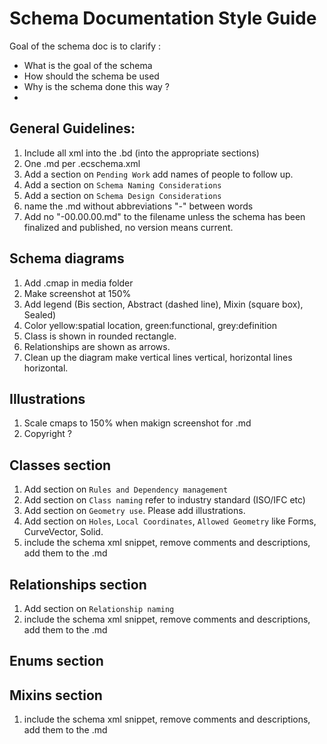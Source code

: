 # Schema Documentation Style Guide

Goal of the schema doc is to clarify :
- What is the goal of the schema
- How should the schema be used
- Why is the schema done this way ?
-


## General Guidelines:

1. Include all xml into the .bd (into the appropriate sections)
1. One .md per .ecschema.xml
1. Add a section on `Pending Work` add names of people to follow up.
1. Add a section on `Schema Naming Considerations`
1. Add a section on `Schema Design Considerations`
1. name the .md without abbreviations "-" between words
1. Add no "-00.00.00.md" to the filename unless the schema has been finalized and published, no version means current.

## Schema diagrams

1. Add .cmap in media folder
1. Make screenshot at 150%
1. Add legend (Bis section, Abstract (dashed line), Mixin (square box), Sealed)
1. Color yellow:spatial location, green:functional, grey:definition
1. Class is shown in rounded rectangle.
1. Relationships are shown as arrows.
1. Clean up the diagram make vertical lines vertical, horizontal lines horizontal.

## Illustrations

1. Scale cmaps to 150% when makign screenshot for .md
1. Copyright ?

## Classes section

1. Add section on `Rules and Dependency management`
1. Add section on `Class naming` refer to industry standard (ISO/IFC etc)
1. Add section on `Geometry use`. Please add illustrations.
1. Add section on `Holes`, `Local Coordinates`, `Allowed Geometry` like Forms, CurveVector, Solid.
1. include the schema xml snippet, remove comments and descriptions, add them to the .md

## Relationships section

1. Add section on `Relationship naming`
1. include the schema xml snippet, remove comments and descriptions, add them to the .md

## Enums section

## Mixins section

1. include the schema xml snippet, remove comments and descriptions, add them to the .md

